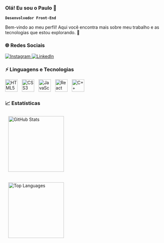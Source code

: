 ### Olá! Eu sou o Paulo 👋  
**`Desenvolvedor Front-End`**  
 
Bem-vindo ao meu perfil! Aqui você encontra mais sobre meu trabalho e as tecnologias que estou explorando. 🚀  


### 🌐 Redes Sociais  

<div >
  <a href="https://www.instagram.com/paulo.r.sa/" target="_blank">
    <img src="https://img.shields.io/badge/Instagram-E4405F?style=for-the-badge&logo=instagram&logoColor=white" alt="Instagram">
  </a>
  <a href="https://www.linkedin.com/in/paulor-as/" target="_blank">
    <img src="https://img.shields.io/badge/LinkedIn-0077B5?style=for-the-badge&logo=linkedin&logoColor=white" alt="LinkedIn">
  </a>
</div>


### ⚡ Linguagens e Tecnologias  

<div >
  <img src="https://cdn.jsdelivr.net/gh/devicons/devicon/icons/html5/html5-plain.svg" alt="HTML5" width="40" height="40" style="margin-right: 10px;"/>
  <img src="https://cdn.jsdelivr.net/gh/devicons/devicon/icons/css3/css3-plain.svg" alt="CSS3" width="40" height="40" style="margin-right: 10px;"/>
  <img src="https://cdn.jsdelivr.net/gh/devicons/devicon/icons/javascript/javascript-plain.svg" alt="JavaScript" width="40" height="40" style="margin-right: 10px;"/>
  <img src="https://cdn.jsdelivr.net/gh/devicons/devicon/icons/react/react-original.svg" alt="React" width="40" height="40" style="margin-right: 10px;"/>
  <img src="https://cdn.jsdelivr.net/gh/devicons/devicon/icons/cplusplus/cplusplus-plain.svg" alt="C++" width="40" height="40" style="margin-right: 10px;"/>
</div>
 

### 📈 Estatísticas  

<div>
  <img
    alt="GitHub Stats"
    height="180em"    
   style="padding: 10px;"
    src="https://github-readme-stats.vercel.app/api?username=paulorrsa&show_icons=true&theme=synthwave&include_all_commits=true&locale=pt-br"
  />
 
 <img
    alt="Top Languages"
    height="180em"
    style="padding: 10px;"
    src="https://github-readme-stats.vercel.app/api/top-langs/?username=paulorrsa&locale=pt-br&theme=synthwave&langs_count=8"
  />
</div>
 


